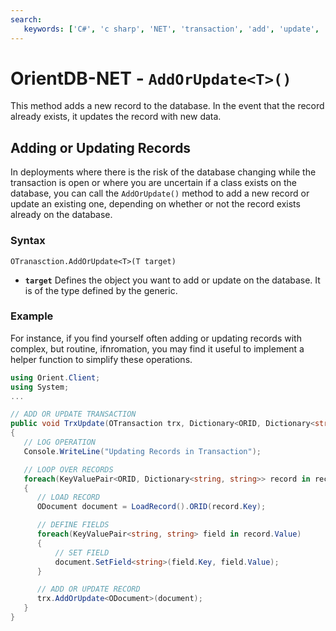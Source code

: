 ```yaml
---
search:
   keywords: ['C#', 'c sharp', 'NET', 'transaction', 'add', 'update', 'AddOrUpdate']
---
```


# OrientDB-NET - `AddOrUpdate<T>()`

This method adds a new record to the database.  In the event that the record already exists, it updates the record with new data. 

## Adding or Updating Records

In deployments where there is the risk of the database changing while the transaction is open or where you are uncertain if a class exists on the database, you can call the `AddOrUpdate()` method to add a new record or update an existing one, depending on whether or not the record exists already on the database.

### Syntax

```
OTranasction.AddOrUpdate<T>(T target)
```

- **`target`** Defines the object you want to add or update on the database.  It is of the type defined by the generic.


### Example

For instance, if you find yourself often adding or updating records with complex, but routine, ifnromation, you may find it useful to implement a helper function to simplify these operations.

```csharp
using Orient.Client;
using System;
...

// ADD OR UPDATE TRANSACTION
public void TrxUpdate(OTransaction trx, Dictionary<ORID, Dictionary<string, string>> records)
{
   // LOG OPERATION
   Console.WriteLine("Updating Records in Transaction");

   // LOOP OVER RECORDS
   foreach(KeyValuePair<ORID, Dictionary<string, string>> record in records)
   {
      // LOAD RECORD
      ODocument document = LoadRecord().ORID(record.Key);

      // DEFINE FIELDS
      foreach(KeyValuePair<string, string> field in record.Value)
      {
          // SET FIELD
          document.SetField<string>(field.Key, field.Value);
      }

      // ADD OR UPDATE RECORD
      trx.AddOrUpdate<ODocument>(document);
   }
}
```
